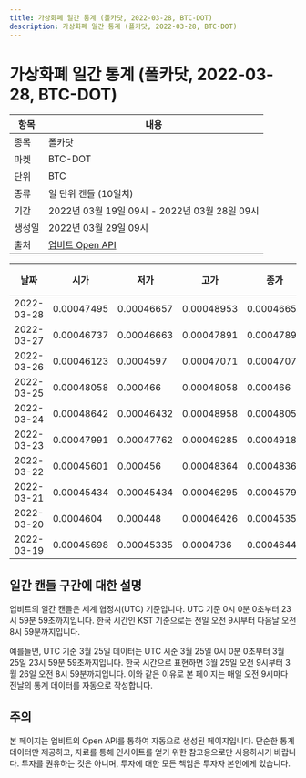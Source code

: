 ```yaml
---
title: 가상화폐 일간 통계 (폴카닷, 2022-03-28, BTC-DOT)
description: 가상화폐 일간 통계 (폴카닷, 2022-03-28, BTC-DOT)
---
```


가상화폐 일간 통계 (폴카닷, 2022-03-28, BTC-DOT)
===

|항목|내용|
|--|--|
|종목|폴카닷|
|마켓|BTC-DOT|
|단위|BTC|
|종류|일 단위 캔들 (10일치)|
|기간|2022년 03월 19일 09시 - 2022년 03월 28일 09시|
|생성일|2022년 03월 29일 09시|
|출처|[업비트 Open API](https://docs.upbit.com)|


|날짜|시가|저가|고가|종가|비고|
|--|--|--|--|--|--|
|2022-03-28|0.00047495|0.00046657|0.00048953|0.00046657|    |
|2022-03-27|0.00046737|0.00046663|0.00047891|0.00047891|    |
|2022-03-26|0.00046123|0.0004597|0.00047071|0.00047071|    |
|2022-03-25|0.00048058|0.000466|0.00048058|0.000466|    |
|2022-03-24|0.00048642|0.00046432|0.00048958|0.00048058|    |
|2022-03-23|0.00047991|0.00047762|0.00049285|0.00049182|    |
|2022-03-22|0.00045601|0.000456|0.00048364|0.00048364|    |
|2022-03-21|0.00045434|0.00045434|0.00046295|0.0004579|    |
|2022-03-20|0.0004604|0.000448|0.00046426|0.00045351|    |
|2022-03-19|0.00045698|0.00045335|0.0004736|0.00046446|    |


일간 캔들 구간에 대한 설명
---


업비트의 일간 캔들은 세계 협정시(UTC) 기준입니다. 
UTC 기준 0시 0분 0초부터 23시 59분 59초까지입니다. 
한국 시간인 KST 기준으로는 전일 오전 9시부터 다음날 오전 8시 59분까지입니다. 


예를들면, UTC 기준 3월 25일 데이터는 UTC 시준 3월 25일 0시 0분 0초부터 3월 25일 23시 59분 59초까지입니다. 
한국 시간으로 표현하면 3월 25일 오전 9시부터 3월 26일 오전 8시 59분까지입니다. 
이와 같은 이유로 본 페이지는 매일 오전 9시마다 전날의 통계 데이터를 자동으로 작성합니다. 


주의
---


본 페이지는 업비트의 Open API를 통하여 자동으로 생성된 페이지입니다. 
단순한 통계 데이터만 제공하고, 자료를 통해 인사이트를 얻기 위한 참고용으로만 사용하시기 바랍니다. 
투자를 권유하는 것은 아니며, 투자에 대한 모든 책임은 투자자 본인에게 있습니다. 
